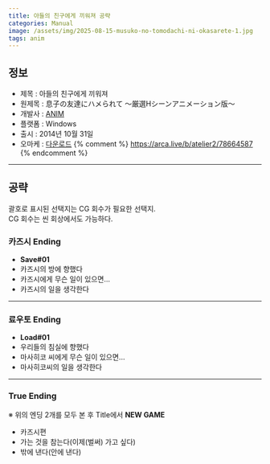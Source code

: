 ```yaml
---
title: 아들의 친구에게 끼워져 공략
categories: Manual
image: /assets/img/2025-08-15-musuko-no-tomodachi-ni-okasarete-1.jpg
tags: anim
---
```


## 정보

* 제목 : 아들의 친구에게 끼워져
* 원제목 : 息子の友達にハメられて ～厳選Hシーンアニメーション版～
* 개발사 : [ANIM](/tags/anim)
* 플랫폼 : Windows
* 출시 : 2014년 10월 31일
* 오마케 : [다운로드](/assets/omake/musuko-no-tomodachi-ni-okasarete.zip)
{% comment %}
https://arca.live/b/atelier2/78664587
{% endcomment %}

---

## 공략

괄호로 표시된 선택지는 CG 회수가 필요한 선택지.  
CG 회수는 씬 회상에서도 가능하다.  

### 카즈시 Ending

* **Save#01**
* 카즈시의 방에 향했다
* 카즈시에게 무슨 일이 있으면...
* 카즈시의 일을 생각한다

---

### 료우토 Ending

* **Load#01**
* 우리들의 침실에 향했다
* 마사히코 씨에게 무슨 일이 있으면...
* 마사히코씨의 일을 생각한다

---

### True Ending

※ 위의 엔딩 2개를 모두 본 후 Title에서 **NEW GAME**  

* 카즈시편
* 가는 것을 참는다(이제(벌써) 가고 싶다)
* 밖에 낸다(안에 낸다)
